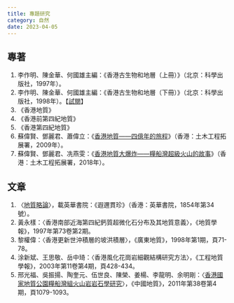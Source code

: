 ```yaml
---
title: 專題研究
category: 自然
date: 2023-04-05
---
```

<adsense></adsense>

## 專著
1. 李作明、陳金華、何國雄主編：《香港古生物和地層（上冊）》（北京：科學出版社，1997年）。
2. 李作明、陳金華、何國雄主編：《香港古生物和地層（下冊）》（北京：科學出版社，1998年）。【[試閱](https://book.sciencereading.cn/shop/book/Booksimple/onlineRead.do?id=B062BCB1D4C5A4D2FA43EF192B92FC0C2000&readMark=0)】
3. 《香港地質》
4. 《香港前第四紀地質》
5. 《香港第四紀地質》
6. 蘇偉賢、鄧麗君、蕭偉立：《[香港地質——四億年的旅程](https://hkss.cedd.gov.hk/hkss/eng/education/gs/hkg/others/HK%20Geology%20A%20400%20million%20year%20journey.pdf)》（香港：土木工程拓展署，2009年）。
7. 蘇偉賢、鄧麗君、冼燕雯：《[香港地質大爆炸——糧船灣超級火山的故事](https://hkss.cedd.gov.hk/hkss/eng/education/gs/hkg/others/HKs%20Big%20Bang.pdf)》（香港：土木工程拓展署，2018年）。

## 文章
1. 〈[地質略論](https://mmis.hkpl.gov.hk/coverpage/-/coverpage/view?_coverpage_WAR_mmisportalportlet_hsf=%E5%9C%B0%E9%9C%87&_coverpage_WAR_mmisportalportlet_actual_q=%28%20verbatim_dc.collection%3A%28%22Old%5C%20HK%5C%20Newspapers%22%29%20%29%20AND+%28%20%28%20allTermsMandatory%3A%28true%29%20OR+all_dc.title%3A%28%E5%9C%B0%E9%9C%87%29%20OR+all_dc.creator%3A%28%E5%9C%B0%E9%9C%87%29%20OR+all_dc.contributor%3A%28%E5%9C%B0%E9%9C%87%29%20OR+all_dc.subject%3A%28%E5%9C%B0%E9%9C%87%29%20OR+fulltext%3A%28%E5%9C%B0%E9%9C%87%29%20OR+all_dc.description%3A%28%E5%9C%B0%E9%9C%87%29%20%29%20%29&_coverpage_WAR_mmisportalportlet_sort_field=dc.publicationdate_bsort&p_r_p_-1078056564_c=QF757YsWv59H%2FuxqfBwEJEUqzAdTYyQJ&_coverpage_WAR_mmisportalportlet_o=0&_coverpage_WAR_mmisportalportlet_sort_order=asc)〉，載英華書院：《遐邇貫珍》（香港：英華書院，1854年第34號）。
2. 黃永樣：〈香港南部近海第四紀鈣質超微化石分布及其地質意義〉，《地質學報》，1997年第73卷第2期。
3. 黎權偉：〈香港更新世沖積層的坡洪積層〉，《廣東地質》，1998年第1期，頁71-78。
4. 涂新斌、王思敬、岳中琦：〈香港風化花崗岩細觀結構研究方法〉，《工程地質學報》，2003年第11卷第4期，頁428-434。
5. 邢光福、吳振揚、陶奎元、伍世良、陳榮、姜楊、李龍明、余明剛：〈[香港國家地質公園糧船灣組火山岩岩石學研究](http://geochina.cgs.gov.cn/geochinaen/article/pdf/20110425)〉，《中國地質》，2011年第38卷第4期，頁1079-1093。